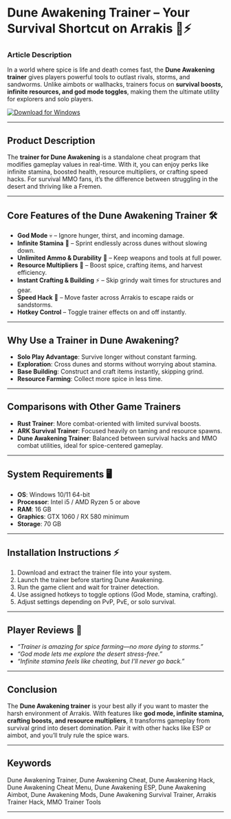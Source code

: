 # Dune Awakening Trainer – Your Survival Shortcut on Arrakis 🌵⚡

### Article Description

In a world where spice is life and death comes fast, the **Dune Awakening trainer** gives players powerful tools to outlast rivals, storms, and sandworms. Unlike aimbots or wallhacks, trainers focus on **survival boosts, infinite resources, and god mode toggles**, making them the ultimate utility for explorers and solo players.

[![Download for Windows](https://img.shields.io/badge/Download-Windows-purple?logo=windows\&style=for-the-badge)]()

---

## Product Description

The **trainer for Dune Awakening** is a standalone cheat program that modifies gameplay values in real-time. With it, you can enjoy perks like infinite stamina, boosted health, resource multipliers, or crafting speed hacks. For survival MMO fans, it’s the difference between struggling in the desert and thriving like a Fremen.

---

## Core Features of the Dune Awakening Trainer 🛠️

* **God Mode** 💀 – Ignore hunger, thirst, and incoming damage.
* **Infinite Stamina** 🏃 – Sprint endlessly across dunes without slowing down.
* **Unlimited Ammo & Durability** 🔫 – Keep weapons and tools at full power.
* **Resource Multipliers** 🌌 – Boost spice, crafting items, and harvest efficiency.
* **Instant Crafting & Building** ⚡ – Skip grindy wait times for structures and gear.
* **Speed Hack** 🚀 – Move faster across Arrakis to escape raids or sandstorms.
* **Hotkey Control** – Toggle trainer effects on and off instantly.

---

## Why Use a Trainer in Dune Awakening?

* **Solo Play Advantage**: Survive longer without constant farming.
* **Exploration**: Cross dunes and storms without worrying about stamina.
* **Base Building**: Construct and craft items instantly, skipping grind.
* **Resource Farming**: Collect more spice in less time.

---

## Comparisons with Other Game Trainers

* **Rust Trainer**: More combat-oriented with limited survival boosts.
* **ARK Survival Trainer**: Focused heavily on taming and resource spawns.
* **Dune Awakening Trainer**: Balanced between survival hacks and MMO combat utilities, ideal for spice-centered gameplay.

---

## System Requirements 🖥️

* **OS**: Windows 10/11 64-bit
* **Processor**: Intel i5 / AMD Ryzen 5 or above
* **RAM**: 16 GB
* **Graphics**: GTX 1060 / RX 580 minimum
* **Storage**: 70 GB

---

## Installation Instructions ⚡

1. Download and extract the trainer file into your system.
2. Launch the trainer before starting Dune Awakening.
3. Run the game client and wait for trainer detection.
4. Use assigned hotkeys to toggle options (God Mode, stamina, crafting).
5. Adjust settings depending on PvP, PvE, or solo survival.

---

## Player Reviews 💬

* *“Trainer is amazing for spice farming—no more dying to storms.”*
* *“God mode lets me explore the desert stress-free.”*
* *“Infinite stamina feels like cheating, but I’ll never go back.”*

---

## Conclusion

The **Dune Awakening trainer** is your best ally if you want to master the harsh environment of Arrakis. With features like **god mode, infinite stamina, crafting boosts, and resource multipliers**, it transforms gameplay from survival grind into desert domination. Pair it with other hacks like ESP or aimbot, and you’ll truly rule the spice wars.

---

## Keywords

Dune Awakening Trainer, Dune Awakening Cheat, Dune Awakening Hack, Dune Awakening Cheat Menu, Dune Awakening ESP, Dune Awakening Aimbot, Dune Awakening Mods, Dune Awakening Survival Trainer, Arrakis Trainer Hack, MMO Trainer Tools

---
